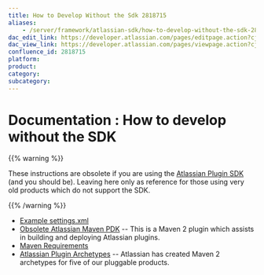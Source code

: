 ```yaml
---
title: How to Develop Without the Sdk 2818715
aliases:
    - /server/framework/atlassian-sdk/how-to-develop-without-the-sdk-2818715.html
dac_edit_link: https://developer.atlassian.com/pages/editpage.action?cjm=wozere&pageId=2818715
dac_view_link: https://developer.atlassian.com/pages/viewpage.action?cjm=wozere&pageId=2818715
confluence_id: 2818715
platform:
product:
category:
subcategory:
---
```

# Documentation : How to develop without the SDK

{{% warning %}}

These instructions are obsolete if you are using the <a href="/pages/createpage.action?spaceKey=DOCS&amp;title=Developing+your+Plugin+using+the+Atlassian+Plugin+SDK&amp;linkCreation=true&amp;fromPageId=2818715" class="createlink">Atlassian Plugin SDK</a> (and you should be). Leaving here only as reference for those using very old products which do not support the SDK.

{{% /warning %}}

-   [Example settings.xml](/server/framework/atlassian-sdk/example-settings.xml-2818713.html)
-   [Obsolete Atlassian Maven PDK](/server/framework/atlassian-sdk/obsolete-atlassian-maven-pdk-2818711.html) -- This is a Maven 2 plugin which assists in building and deploying Atlassian plugins.
-   [Maven Requirements](/server/framework/atlassian-sdk/maven-requirements-2818714.html)
-   [Atlassian Plugin Archetypes](/server/framework/atlassian-sdk/atlassian-plugin-archetypes-2818678.html) -- Atlassian has created Maven 2 archetypes for five of our pluggable products.

















































































































































































































































































































